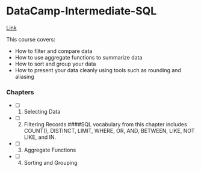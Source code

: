 # DataCamp-Intermediate-SQL

[Link](https://app.datacamp.com/learn/courses/intermediate-sql)

This course covers:

- How to filter and compare data
- How to use aggregate functions to summarize data
- How to sort and group your data
- How to present your data cleanly using tools such as rounding and aliasing

### Chapters

- [ ] 1. Selecting Data
- [ ] 2. Filtering Records
####SQL vocabulary from this chapter includes COUNT(), DISTINCT, LIMIT, WHERE, OR, AND, BETWEEN, LIKE, NOT LIKE, and IN. 
- [ ] 3. Aggregate Functions
- [ ] 4. Sorting and Grouping
